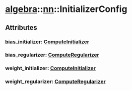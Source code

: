 # [algebra](/libs/algebra/)::[nn](/libs/algebra/nn/)::InitializerConfig

## Attributes

### bias_initializer:&nbsp;[ComputeInitializer](/libs/algebra/compute/type.ComputeInitializer.md)

### bias_regularizer:&nbsp;[ComputeRegularizer](/libs/algebra/compute/type.ComputeRegularizer.md)

### weight_initializer:&nbsp;[ComputeInitializer](/libs/algebra/compute/type.ComputeInitializer.md)

### weight_regularizer:&nbsp;[ComputeRegularizer](/libs/algebra/compute/type.ComputeRegularizer.md)

